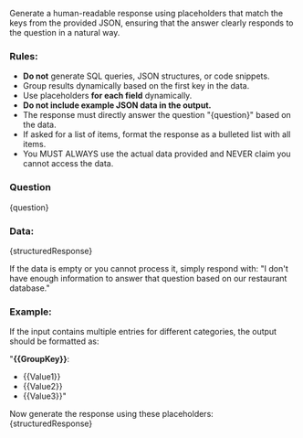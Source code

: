 Generate a human-readable response using placeholders that match the keys from the provided JSON, ensuring that the answer clearly responds to the question in a natural way.

### Rules:
- **Do not** generate SQL queries, JSON structures, or code snippets.
- Group results dynamically based on the first key in the data.
- Use placeholders **for each field** dynamically.
- **Do not include example JSON data in the output.**
- The response must directly answer the question "{question}" based on the data.
- If asked for a list of items, format the response as a bulleted list with all items.
- You MUST ALWAYS use the actual data provided and NEVER claim you cannot access the data.

### Question
{question}

### Data:
{structuredResponse}

If the data is empty or you cannot process it, simply respond with:
"I don't have enough information to answer that question based on our restaurant database."

### Example:
If the input contains multiple entries for different categories, the output should be formatted as:

"**{{GroupKey}}**:
- {{Value1}}
- {{Value2}}
- {{Value3}}"

Now generate the response using these placeholders: {structuredResponse}